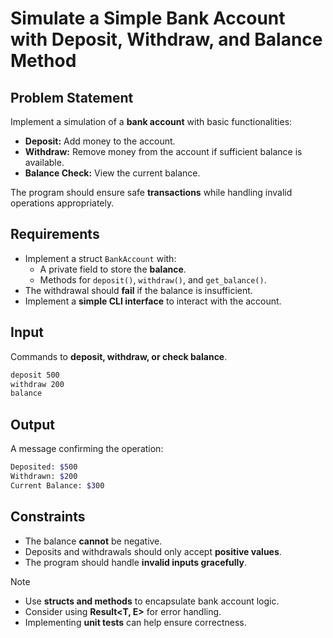 # Simulate a Simple Bank Account with Deposit, Withdraw, and Balance Method

## Problem Statement

Implement a simulation of a **bank account** with basic functionalities:

- **Deposit:** Add money to the account.
- **Withdraw:** Remove money from the account if sufficient balance is available.
- **Balance Check:** View the current balance.

The program should ensure safe **transactions** while handling invalid operations appropriately.

## Requirements

- Implement a struct `BankAccount` with:
  - A private field to store the **balance**.
  - Methods for `deposit()`, `withdraw()`, and `get_balance()`.
- The withdrawal should **fail** if the balance is insufficient.
- Implement a **simple CLI interface** to interact with the account.

## Input

Commands to **deposit, withdraw, or check balance**.

```bash
deposit 500
withdraw 200
balance
```

## Output

A message confirming the operation:

```bash
Deposited: $500
Withdrawn: $200
Current Balance: $300
```

## Constraints

- The balance **cannot** be negative.
- Deposits and withdrawals should only accept **positive values**.
- The program should handle **invalid inputs gracefully**.

> [!NOTE]
>
> - Use **structs and methods** to encapsulate bank account logic.
> - Consider using **Result<T, E>** for error handling.
> - Implementing **unit tests** can help ensure correctness.
